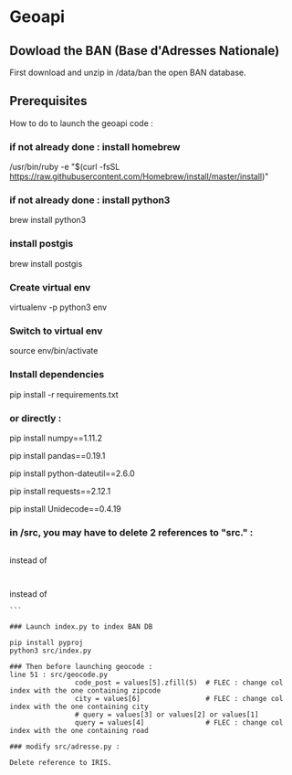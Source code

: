 # Geoapi

## Dowload the BAN (Base d'Adresses Nationale)

First download and unzip in /data/ban the open BAN database.

## Prerequisites

How to do to launch the geoapi code : 

### if not already done : install homebrew
/usr/bin/ruby -e "$(curl -fsSL https://raw.githubusercontent.com/Homebrew/install/master/install)"

### if not already done : install python3

  brew install python3

### install postgis
brew install postgis

### Create virtual env
virtualenv -p python3 env

### Switch to virtual env
source env/bin/activate

### Install dependencies
pip install -r requirements.txt

### or directly : 

pip install numpy==1.11.2

pip install pandas==0.19.1

pip install python-dateutil==2.6.0

pip install requests==2.12.1

pip install Unidecode==0.4.19


### in /src, you may have to delete 2 references to "src."  :    

```import db as db
``` 

instead of 

```import src.db as db
```   

```import utils as utils
``` 

instead of

```import utisrc.ls as util
```    

### Launch index.py to index BAN DB

pip install pyproj
python3 src/index.py

### Then before launching geocode :  
line 51 : src/geocode.py
                code_post = values[5].zfill(5)  # FLEC : change col index with the one containing zipcode
                city = values[6]                # FLEC : change col index with the one containing city
                # query = values[3] or values[2] or values[1]
                query = values[4]               # FLEC : change col index with the one containing road
                
### modify src/adresse.py : 

Delete reference to IRIS.
